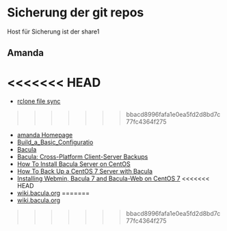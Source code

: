 # Sicherung der git repos

Host für Sicherung ist der share1

## Amanda

<<<<<<< HEAD
=======
* [rclone file sync](https://rclone.org/)
>>>>>>> bbacd8996fafa1e0ea5fd2d8bd7c77fc4364f275
* [amanda Homepage](http://www.amanda.org/)
* [Build_a_Basic_Configuratio](http://wiki.zmanda.com/index.php/GSWA/Build_a_Basic_Configuration)
* [Bacula](../bacula)
* [Bacula: Cross-Platform Client-Server Backups](http://www.onlamp.com/pub/a/onlamp/2004/01/09/bacula.html)
* [How To Install Bacula Server on CentOS](https://www.digitalocean.com/community/tutorials/how-to-install-bacula-server-on-centos-7)
* [How To Back Up a CentOS 7 Server with Bacula](https://www.digitalocean.com/community/tutorials/how-to-back-up-a-centos-7-server-with-bacula)
* [Installing Webmin, Bacula 7 and Bacula-Web on CentOS 7](http://www.chriscouture.com/installing-bacula-webmin-bacula-webon-centos-7/)
<<<<<<< HEAD
* [wiki.bacula.org](http://wiki.bacula.org/doku.php)
=======
* [wiki.bacula.org](http://wiki.bacula.org/doku.php)
>>>>>>> bbacd8996fafa1e0ea5fd2d8bd7c77fc4364f275
